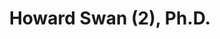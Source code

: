 ---
title: Howard Swan (2), Ph.D.
picture: howardSwan2.jpg
viewer_title: Howard Swan (2), Ph.D.
thumbnail: howardSwan2_t.jpg
alt: Howard Swan
medium: Oil
width: 22"
height: 24"
---